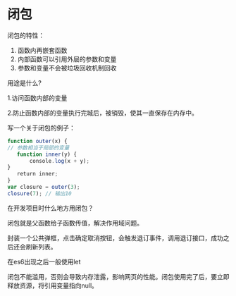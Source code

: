 # 闭包

闭包的特性：

1. 函数内再嵌套函数
2. 内部函数可以引用外层的参数和变量
3. 参数和变量不会被垃圾回收机制回收

用途是什么?

1.访问函数内部的变量

2.防止函数内部的变量执行完城后，被销毁，使其一直保存在内存中。

写一个关于闭包的例子：

```js
function outer(x) {
// 参数相当于局部的变量
   function inner(y) {
       console.log(x + y);
}
   return inner;
}
var closure = outer(3);
closure(7); // 输出10
```

在开发项目时什么地方用闭包？

闭包就是父函数给子函数传值，解决作用域问题。

封装一个公共弹框，点击确定取消按钮，会触发退订事件，调用退订接口，成功之后还会刷新列表。

在es6出现之后一般使用let

闭包不能滥用，否则会导致内存泄露，影响网页的性能。闭包使用完了后，要立即释放资源，将引用变量指向null。
